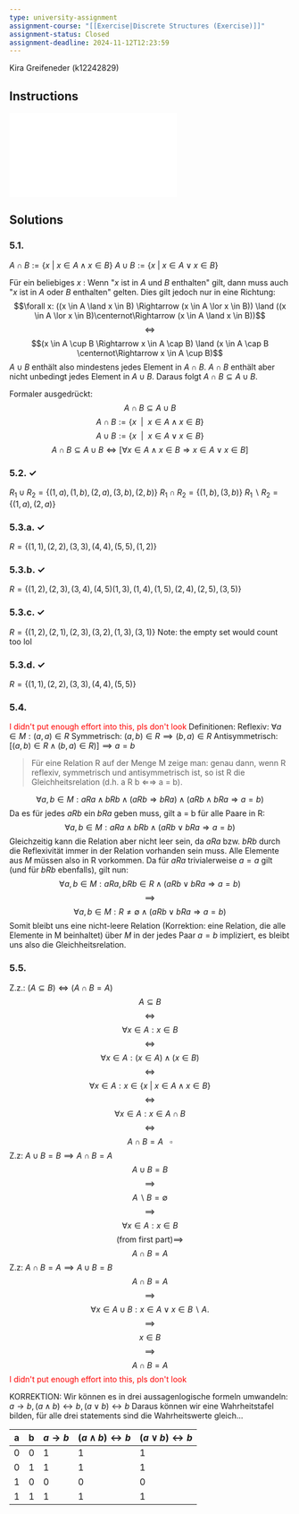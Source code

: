 ```yaml
---
type: university-assignment
assignment-course: "[[Exercise|Discrete Structures (Exercise)]]"
assignment-status: Closed
assignment-deadline: 2024-11-12T12:23:59
---
```

Kira Greifeneder (k12242829)
## Instructions
![](_attachments/blatt05.pdf)
## Solutions
### 5.1.
$A \cap B :=\{x~|~ x \in A \land x \in B\}$
$A \cup B :=\{x~|~ x \in A \lor x \in B\}$

Für ein beliebiges $x$ : Wenn "$x$ ist in $A$ und $B$ enthalten" gilt, dann muss auch "$x$ ist in $A$ oder $B$ enthalten" gelten. Dies gilt jedoch nur in eine Richtung:
$$\forall x: ((x \in A \land x \in B) \Rightarrow (x \in A \lor x \in B)) \land ((x \in A \lor x \in B)\centernot\Rightarrow (x \in A \land x \in B))$$
$$\iff$$
$$(x \in A \cup B \Rightarrow x \in A \cap B) \land (x \in A \cap B \centernot\Rightarrow x \in A \cup B)$$
$A \cup B$ enthält also mindestens jedes Element in $A \cap B$.
$A \cap B$ enthält aber nicht unbedingt jedes Element in $A \cup B$.
Daraus folgt $A\cap B \subseteq A \cup B$.

Formaler ausgedrückt: 
$$A \cap B \subseteq A \cup B$$
$$A \cap B := \{ x ~~|~~ x \in A \land x \in B\}$$
$$A \cup B := \{ x ~~|~~ x \in A \lor x \in B \}$$
$$A \cap B \subseteq A \cup B \iff [\forall x \in A \land x \in B \Rightarrow x \in A \lor x \in B]$$
### 5.2. $\checkmark$
$R_1 \cup R_2 = \{ (1,a), (1,b), (2,a), (3,b), (2,b) \}$
$R_1 \cap R_2 = \{ (1,b), (3,b) \}$
$R_1 \backslash R_2 = \{ (1,a), (2,a) \}$
### 5.3.a. $\checkmark$
$R = \{ (1,1), (2,2), (3,3), (4,4), (5,5), (1,2)\}$
### 5.3.b. $\checkmark$
$R = \{ (1,2), (2,3), (3,4), (4,5) (1,3), (1,4), (1,5), (2,4), (2,5), (3,5) \}$
### 5.3.c. $\checkmark$ 
$R = \{ (1, 2), (2,1), (2,3), (3,2), (1,3), (3,1) \}$ 
Note: the empty set would count too lol
### 5.3.d. $\checkmark$
$R = \{ (1,1), (2,2), (3,3), (4,4), (5,5)\}$
### 5.4.
<span style="color:red">I didn't put enough effort into this, pls don't look</span>
Definitionen:
Reflexiv: $\forall a \in M : (a,a) \in R$
Symmetrisch: $(a,b) \in R \implies (b,a) \in R$
Antisymmetrisch: $[(a,b) \in R \land (b,a) \in R)] \implies a = b$

>  Für eine Relation R auf der Menge M zeige man: genau dann, wenn R reflexiv, symmetrisch und antisymmetrisch ist, so ist R die Gleichheitsrelation (d.h. a R b ⇐⇒ a = b).

$$\forall a, b \in M: aRa \land bRb \land (aRb \Rightarrow bRa) \land (aRb \land bRa \Rightarrow a = b)$$
Da es für jedes $aRb$ ein $bRa$ geben muss, gilt a = b für alle Paare in R:
$$\forall a, b \in M : aRa \land bRb \land (aRb \lor bRa \Rightarrow a = b)$$
Gleichzeitig kann die Relation aber nicht leer sein, da $aRa$ bzw. $bRb$ durch die Reflexivität immer in der Relation vorhanden sein muss. Alle Elemente aus $M$ müssen also in R vorkommen. Da für $aRa$ trivialerweise $a = a$ gilt (und für $bRb$ ebenfalls), gilt nun:
$$\forall a, b \in M: aRa, bRb \in R \land (aRb \lor bRa \Rightarrow a = b)$$
$$\implies$$
$$\forall a, b \in M : R \neq \emptyset \land (aRb \lor bRa \Rightarrow a = b)$$
Somit bleibt uns eine nicht-leere Relation (Korrektion: eine Relation, die alle Elemente in M beinhaltet) über $M$ in der jedes Paar $a = b$ impliziert, es bleibt uns also die Gleichheitsrelation.
### 5.5.
Z.z.: $(A \subseteq B) \iff (A \cap B = A)$
$$A \subseteq B$$
$$\iff$$
$$\forall x \in A: x \in B$$
$$\iff$$
$$\forall x \in A: (x \in A) \land (x \in B)$$
$$\iff$$
$$\forall x \in A: x \in \{x~|~x \in A \land x \in B\}$$
$$\iff$$
$$\forall x \in A: x \in A \cap B$$
$$\iff$$
$$A \cap B = A ~~~ \square$$
Z.z: $A \cup B = B \implies A \cap B = A$
$$A \cup B = B$$
$$\implies$$
$$A\backslash B = \emptyset$$
$$\implies$$
$$ \forall x \in A: x \in B$$
$$(\text{from first part})\implies$$
$$A \cap B = A$$
Z.z: $A \cap B = A \implies A \cup B = B$
$$A \cap B = A$$
$$\implies$$
$$\forall x \in A \cup B : x \in A \lor x \in B \backslash A. $$
$$\implies$$
$$x \in B$$
$$\implies$$
$$A \cap B = A$$
<span style="color:red">I didn't put enough effort into this, pls don't look</span>


KORREKTION:
Wir können es in drei aussagenlogische formeln umwandeln:
$a \rightarrow b, (a \land b) \leftrightarrow b, (a\lor b) \leftrightarrow b$
Daraus können wir eine Wahrheitstafel bilden, für alle drei statements sind die Wahrheitswerte gleich...

| a   | b   | $a \rightarrow b$ | $(a \land b) \leftrightarrow b$ | $(a \lor b) \leftrightarrow b$ |
| --- | --- | ----------------- | ------------------------------- | ------------------------------ |
| 0   | 0   | 1                 | 1                               | 1                              |
| 0   | 1   | 1                 | 1                               | 1                              |
| 1   | 0   | 0                 | 0                               | 0                              |
| 1   | 1   | 1                 | 1                               | 1                              |
